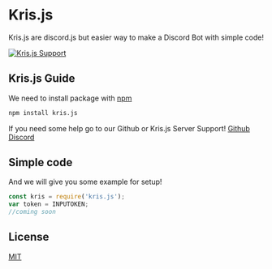 # Kris.js

Kris.js are discord.js but easier way to make a Discord Bot with simple code!

[![Kris.js Support](https://discord.com/api/guilds/802168757786509313/widget.png?style=banner1)](https://discord.gg/discord-api)

## Kris.js Guide

We need to install package with [npm](https://www.npmjs.com/)
```bash
npm install kris.js
```

If you need some help go to our Github or Kris.js Server Support!
[Github](https://github.com/StawaDev/kris-js)
[Discord](https://discord.gg/mtZkJ3tETZ)

## Simple code

And we will give you some example for setup!

```javascript
const kris = require('kris.js');
var token = INPUTOKEN;
//coming soon
```

## License
[MIT](https://choosealicense.com/licenses/mit/)
